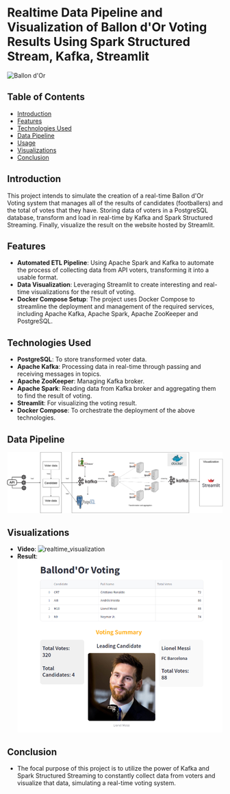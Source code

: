 # Realtime Data Pipeline and Visualization of Ballon d'Or Voting Results Using Spark Structured Stream, Kafka, Streamlit

<img src="https://editorial.uefa.com/resources/028e-1b112bf31ef0-0dd2dd517d98-1000/ballon_d_or_photo.png" alt="Ballon d'Or" width="300"/>

## Table of Contents
- [Introduction](#introduction)
- [Features](#features)
- [Technologies Used](#technologies-used)
- [Data Pipeline](#data-pipeline)
- [Usage](#usage)
- [Visualizations](#visualizations)
- [Conclusion](#concly)

## Introduction
This project intends to simulate the creation of a real-time Ballon d'Or Voting system that manages all of the results of candidates (footballers) and the total of votes that they have. Storing data of voters in a PostgreSQL database, transform and load in real-time by Kafka and Spark Structured Streaming. Finally, visualize the result on the website hosted by Streamlit.

## Features
- **Automated ETL Pipeline**: Using Apache Spark and Kafka to automate the process of collecting data from API voters, transforming it into a usable format.
- **Data Visualization**: Leveraging Streamlit to create interesting and real-time visualizations for the result of voting.
- **Docker Compose Setup**: The project uses Docker Compose to streamline the deployment and management of the required services, including Apache Kafka, Apache Spark, Apache ZooKeeper and PostgreSQL.

## Technologies Used
- **PostgreSQL**: To store transformed voter data.
- **Apache Kafka**: Processing data in real-time through passing and receiving messages in topics.
- **Apache ZooKeeper**: Managing Kafka broker.
- **Apache Spark**: Reading data from Kafka broker and aggregating them to find the result of voting.
- **Streamlit**: For visualizing the voting result.
- **Docker Compose**: To orchestrate the deployment of the above technologies.

## Data Pipeline
![image](image/system_architecture.drawio.png)

## Visualizations
- **Video**:
![realtime_visualization](https://github.com/user-attachments/assets/53014a4c-48f4-4f60-9a14-0d2b6776e9d1)
- **Result**:
![image](image/voting_img.png)


## Conclusion
- The focal purpose of this project is to utilize the power of Kafka and Spark Structured Streaming to constantly collect data from voters and visualize that data, simulating a real-time voting system.
